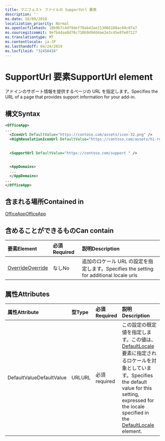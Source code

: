 ```yaml
---
title: マニフェスト ファイルの SupportUrl 要素
description: ''
ms.date: 10/09/2018
localization_priority: Normal
ms.openlocfilehash: 18b9b7c4df9def70ab42ae213066188ac04c07a7
ms.sourcegitcommit: 9e7b4daa8d76c710b9d9dd4ae2e3c45e8fe07127
ms.translationtype: MT
ms.contentlocale: ja-JP
ms.lasthandoff: 04/24/2019
ms.locfileid: "32450416"
---
```

# <a name="supporturl-element"></a><span data-ttu-id="5915c-102">SupportUrl 要素</span><span class="sxs-lookup"><span data-stu-id="5915c-102">SupportUrl element</span></span>

<span data-ttu-id="5915c-103">アドインのサポート情報を提供するページの URL を指定します。</span><span class="sxs-lookup"><span data-stu-id="5915c-103">Specifies the URL of a page that provides support information for your add-in.</span></span>

## <a name="syntax"></a><span data-ttu-id="5915c-104">構文</span><span class="sxs-lookup"><span data-stu-id="5915c-104">Syntax</span></span>

```XML
<OfficeApp>
...
  <IconUrl DefaultValue="https://contoso.com/assets/icon-32.png" />
  <HighResolutionIconUrl DefaultValue="https://contoso.com/assets/hi-res-icon.png"/>
  
  
  <SupportUrl DefaultValue="https://contoso.com/support " />
  
  
  <AppDomains>
  ...
  </AppDomains>
...
</OfficeApp>
```

## <a name="contained-in"></a><span data-ttu-id="5915c-105">含まれる場所</span><span class="sxs-lookup"><span data-stu-id="5915c-105">Contained in</span></span>

[<span data-ttu-id="5915c-106">OfficeApp</span><span class="sxs-lookup"><span data-stu-id="5915c-106">OfficeApp</span></span>](officeapp.md)

## <a name="can-contain"></a><span data-ttu-id="5915c-107">含めることができるもの</span><span class="sxs-lookup"><span data-stu-id="5915c-107">Can contain</span></span>

|  <span data-ttu-id="5915c-108">要素</span><span class="sxs-lookup"><span data-stu-id="5915c-108">Element</span></span> | <span data-ttu-id="5915c-109">必須</span><span class="sxs-lookup"><span data-stu-id="5915c-109">Required</span></span> | <span data-ttu-id="5915c-110">説明</span><span class="sxs-lookup"><span data-stu-id="5915c-110">Description</span></span>  |
|:-----|:-----|:-----|
|  [<span data-ttu-id="5915c-111">Override</span><span class="sxs-lookup"><span data-stu-id="5915c-111">Override</span></span>](override.md)   | <span data-ttu-id="5915c-112">なし</span><span class="sxs-lookup"><span data-stu-id="5915c-112">No</span></span> | <span data-ttu-id="5915c-113">追加のロケール URL の設定を指定します。</span><span class="sxs-lookup"><span data-stu-id="5915c-113">Specifies the setting for additional locale urls</span></span> |

## <a name="attributes"></a><span data-ttu-id="5915c-114">属性</span><span class="sxs-lookup"><span data-stu-id="5915c-114">Attributes</span></span>

|<span data-ttu-id="5915c-115">**属性**</span><span class="sxs-lookup"><span data-stu-id="5915c-115">**Attribute**</span></span>|<span data-ttu-id="5915c-116">**型**</span><span class="sxs-lookup"><span data-stu-id="5915c-116">**Type**</span></span>|<span data-ttu-id="5915c-117">**必須**</span><span class="sxs-lookup"><span data-stu-id="5915c-117">**Required**</span></span>|<span data-ttu-id="5915c-118">**説明**</span><span class="sxs-lookup"><span data-stu-id="5915c-118">**Description**</span></span>|
|:-----|:-----|:-----|:-----|
|<span data-ttu-id="5915c-119">DefaultValue</span><span class="sxs-lookup"><span data-stu-id="5915c-119">DefaultValue</span></span>|<span data-ttu-id="5915c-120">URL</span><span class="sxs-lookup"><span data-stu-id="5915c-120">URL</span></span>|<span data-ttu-id="5915c-121">必須</span><span class="sxs-lookup"><span data-stu-id="5915c-121">required</span></span>|<span data-ttu-id="5915c-122">この設定の既定値を指定します。この値は、[DefaultLocale](defaultlocale.md) 要素に指定されるロケールを対象としています。</span><span class="sxs-lookup"><span data-stu-id="5915c-122">Specifies the default value for this setting, expressed for the locale specified in the [DefaultLocale](defaultlocale.md) element.</span></span>|
